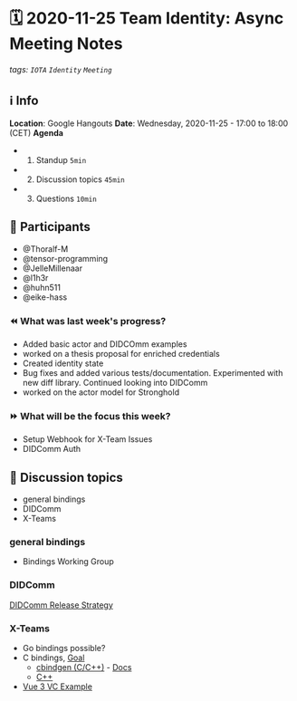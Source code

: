 # 🗓️ 2020-11-25 Team Identity: Async Meeting Notes
###### tags: `IOTA` `Identity` `Meeting`

## ℹ️ Info
**Location**: Google Hangouts
**Date**: Wednesday, 2020-11-25 - 17:00 to 18:00 (CET) 
**Agenda**
- 1. Standup `5min`
- 2. Discussion topics `45min`
- 3. Questions `10min`

## 👥 Participants
- @Thoralf-M
- @tensor-programming
- @JelleMillenaar
- @l1h3r
- @huhn511
- @eike-hass

### ⏪ What was last week's progress?
- Added basic actor and DIDCOmm examples
- worked on a thesis proposal for enriched credentials 
- Created identity state
- Bug fixes and added various tests/documentation. Experimented with new diff library. Continued looking into DIDComm
- worked on the actor model for Stronghold


### ⏩ What will be the focus this week?
- Setup Webhook for X-Team Issues
- DIDComm Auth


## 💬 Discussion topics
- general bindings
- DIDComm
- X-Teams


### general bindings
- Bindings Working Group

### DIDComm
[DIDComm Release Strategy](https://hackmd.io/@WZdHn6o0TmiYck3zlENRsw/SJ-Fzgncv/edit)


### X-Teams
- Go bindings possible?
- C bindings, [Goal](https://github.com/iota-community/X-Team_IOTA_Identity/issues/14)
    - [cbindgen (C/C++)](https://github.com/eqrion/cbindgen) - [Docs](https://github.com/eqrion/cbindgen/blob/master/docs.md)
    - [C++](https://cxx.rs/)
- [Vue 3 VC Example](https://huhn511.github.io/identity-vc-verifier/)
